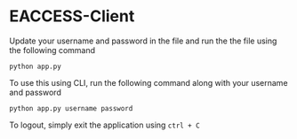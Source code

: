 # EACCESS-Client
Update your username and password in the file and run the the file using the following command

`python app.py`

To use this using CLI, run the following command along with your username and password

`python app.py username password`

To logout, simply exit the application using `ctrl + C`
